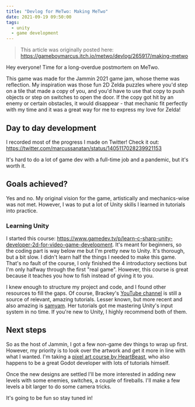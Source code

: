```yaml
---
title: "Devlog for MeTwo: Making MeTwo"
date: 2021-09-19 09:50:00
tags:
  - unity
  - game development
---
```


> This article was originally posted here: <https://gameboymarcus.itch.io/metwo/devlog/265917/making-metwo>

Hey everyone! Time for a long-overdue postmortem on MeTwo.

This game was made for the Jammin 2021 game jam, whose theme was reflection. My inspiration was those fun 2D Zelda puzzles where you'd step on a tile that made a copy of you, and you'd have to use that copy to push objects or step on switches to open the door. If the copy got hit by an enemy or certain obstacles, it would disappear - that mechanic fit perfectly with my time and it was a great way for me to express my love for Zelda!

## Day to day development

I recorded most of the progress I made on Twitter! Check it out: <https://twitter.com/marcussanatan/status/1405117028239921153>

It's hard to do a lot of game dev with a full-time job and a pandemic, but it's worth it.

## Goals achieved?

Yes and no. My original vision for the game, artistically and mechanics-wise was not met. However, I was to put a lot of Unity skills I learned in tutorials into practice.

### Learning Unity

I started this course: <https://www.gamedev.tv/p/learn-c-sharp-unity-developer-2d-for-video-game-development>. It's meant for beginners, so the coding part is way below me but I'm pretty new to Unity. It's thorough, but a bit slow. I didn't learn half the things I needed to make this game. That's no fault of the course, I only finished the 4 introductory sections but I'm only halfway through the first "real game". However, this course is great because it teaches you how to fish instead of giving it to you.

I knew enough to structure my project and code, and I found other resources to fill the gaps. Of course, Brackey's <a href="https://www.youtube.com/user/Brackeys" target="_blank" rel="nofollow noopener noreferrer">YouTube channel</a> is still a source of relevant, amazing tutorials. Lesser known, but more recent and also amazing is <a href="https://www.youtube.com/channel/UCCkLMimnKzKbOQYxPDSYXFw" target="_blank" rel="nofollow noopener noreferrer">samyam</a>. Her tutorials got me mastering Unity's input system in no time. If you're new to Unity, I highly recommend both of them.

## Next steps

So as the host of Jammin, I got a few non-game dev things to wrap up first. However, my priority is to look over the artwork and get it more in line with what I wanted. I'm taking a <a href="https://www.udemy.com/course/learn-to-create-pixel-art-for-your-game/" target="_blank" rel="nofollow noopener noreferrer">pixel art course by HeartBeast</a>, who also happens to be a great Godot developer with lots of tutorials himself.

Once the new designs are settled I'll be more interested in adding new levels with some enemies, switches, a couple of fireballs. I'll make a few levels a bit larger to do some camera tricks.

It's going to be fun so stay tuned in!
